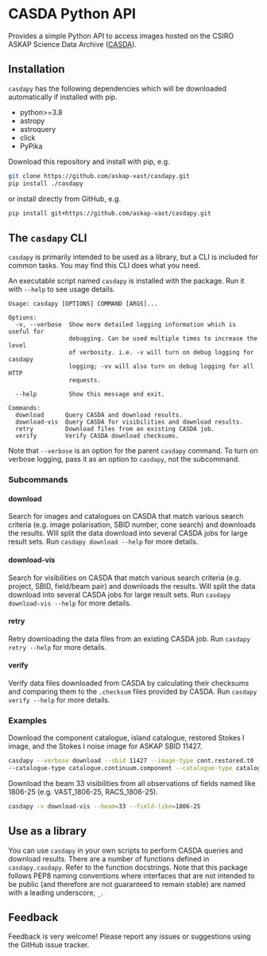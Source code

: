 # CASDA Python API

Provides a simple Python API to access images hosted on the CSIRO ASKAP Science Data
Archive ([CASDA](https://data.csiro.au/)).

## Installation

`casdapy` has the following dependencies which will be downloaded automatically if installed with pip.

- python>=3.8
- astropy
- astroquery
- click
- PyPika

Download this repository and install with pip, e.g.

```bash
git clone https://github.com/askap-vast/casdapy.git
pip install ./casdapy
```

or install directly from GitHub, e.g.

```bash
pip install git+https://github.com/askap-vast/casdapy.git
```

## The `casdapy` CLI

`casdapy` is primarily intended to be used as a library, but a CLI is included for common tasks. You may find this CLI does what you need.

An executable script named `casdapy` is installed with the package. Run it with `--help` to see usage details.

```
Usage: casdapy [OPTIONS] COMMAND [ARGS]...

Options:
  -v, --verbose  Show more detailed logging information which is useful for
                 debugging. Can be used multiple times to increase the level
                 of verbosity. i.e. -v will turn on debug logging for casdapy
                 logging; -vv will also turn on debug logging for all HTTP
                 requests.

  --help         Show this message and exit.

Commands:
  download      Query CASDA and download results.
  download-vis  Query CASDA for visibilities and download results.
  retry         Download files from an existing CASDA job.
  verify        Verify CASDA download checksums.
```

Note that `--verbose` is an option for the parent `casdapy` command. To turn on verbose logging, pass it as an option to `casdapy`, not the subcommand.

### Subcommands

#### download

Search for images and catalogues on CASDA that match various search criteria (e.g. image polarisation, SBID number, cone search) and downloads the results. Will split the data download into several CASDA jobs for large result sets. Run `casdapy download --help` for more details.

#### download-vis

Search for visibilities on CASDA that match various search criteria (e.g. project, SBID, field/beam pair) and downloads the results. Will split the data download into several CASDA jobs for large result sets. Run `casdapy download-vis --help` for more details.

#### retry

Retry downloading the data files from an existing CASDA job. Run `casdapy retry --help` for more details.

#### verify

Verify data files downloaded from CASDA by calculating their checksums and comparing them to the `.checksum` files provided by CASDA. Run `casdapy verify --help` for more details.

### Examples

Download the component catalogue, island catalogue, restored Stokes I image, and the Stokes I noise image for ASKAP SBID 11427.

```bash
casdapy --verbose download --sbid 11427 --image-type cont.restored.t0 --image-type cont.noise.t0 --image-pol I \
--catalogue-type catalogue.continuum.component --catalogue-type catalogue.continuum.island
```

Download the beam 33 visibilities from all observations of fields named like 1806-25 (e.g. VAST_1806-25, RACS_1806-25).

```bash
casdapy -v download-vis --beam=33 --field-like=1806-25
```

## Use as a library

You can use `casdapy` in your own scripts to perform CASDA queries and download results. There are a number of functions defined in `casdapy.casdapy`. Refer to the function docstrings. Note that this package follows PEP8 naming conventions where interfaces that are not intended to be public (and therefore are not guaranteed to remain stable) are named with a leading underscore, `_`.

## Feedback

Feedback is very welcome! Please report any issues or suggestions using the GitHub issue
tracker.

